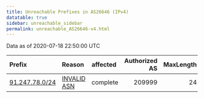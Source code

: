 ```yaml
---
title: Unreachable Prefixes in AS26646 (IPv4)
datatable: true
sidebar: unreachable_sidebar
permalink: unreachable_AS26646-v4.html
---
```


Data as of 2020-07-18 22:50:00 UTC


<div class="datatable-begin"></div>

| Prefix                                                 | Reason                                                                                                | affected   |   Authorized AS |   MaxLength | Anchor                                         |   unreachable /24s |
|:-------------------------------------------------------|:------------------------------------------------------------------------------------------------------|:-----------|----------------:|------------:|:-----------------------------------------------|-------------------:|
| [91.247.78.0/24](https://stat.ripe.net/91.247.78.0/24) | [INVALID ASN](https://rpki-validator.ripe.net/announcement-preview?asn=AS26646&prefix=91.247.78.0/24) | complete   |          209999 |          24 | [RIPE](unreachable_RIPE_NCC_RPKI_Root-v4.html) |                  1 |

<div class="datatable-end"></div>